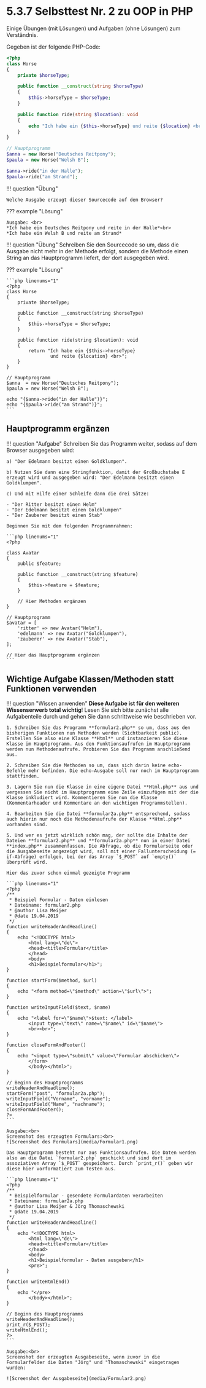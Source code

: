 # 5.3.7 Selbsttest Nr. 2 zu OOP in PHP

Einige Übungen (mit Lösungen) und Aufgaben (ohne Lösungen) zum Verständnis.

Gegeben ist der folgende PHP-Code:
    
```php linenums="1"
<?php
class Horse
{
    private $horseType;

    public function __construct(string $horseType)
    {
        $this->horseType = $horseType;
    }

    public function ride(string $location): void
    {
        echo "Ich habe ein {$this->horseType} und reite {$location} <br>";
    }
}

// Hauptprogramm
$anna = new Horse("Deutsches Reitpony");
$paula = new Horse("Welsh B");

$anna->ride("in der Halle");
$paula->ride("am Strand");
```

!!! question "Übung"

    Welche Ausgabe erzeugt dieser Sourcecode auf dem Browser?

??? example "Lösung"

    Ausgabe: <br>
    *Ich habe ein Deutsches Reitpony und reite in der Halle*<br>
    *Ich habe ein Welsh B und reite am Strand*


!!! question "Übung"
    Schreiben Sie den Sourcecode so um, dass die Ausgabe nicht mehr in der Methode erfolgt, sondern die Methode einen String an das Hauptprogramm liefert, der dort ausgegeben wird.


??? example "Lösung"

    ```php linenums="1"
    <?php
    class Horse
    {
        private $horseType;

        public function __construct(string $horseType)
        {
            $this->horseType = $horseType;
        }

        public function ride(string $location): void
        {
            return "Ich habe ein {$this->horseType} 
                    und reite {$location} <br>";
        }
    }

    // Hauptprogramm
    $anna  = new Horse("Deutsches Reitpony");
    $paula = new Horse("Welsh B"); 

    echo "{$anna->ride("in der Halle")}";
    echo "{$paula->ride("am Strand")}";
    ```

## Hauptprogramm ergänzen

!!! question "Aufgabe"
    Schreiben Sie das Programm weiter, sodass auf dem Browser ausgegeben wird:
    
    a) "Der Edelmann besitzt einen Goldklumpen".
    
    b) Nutzen Sie dann eine Stringfunktion, damit der Großbuchstabe E erzeugt wird und ausgegeben wird: "Der Edelmann besitzt einen Goldklumpen".
    
    c) Und mit Hilfe einer Schleife dann die drei Sätze:
    
    - "Der Ritter besitzt einen Helm"
    - "Der Edelmann besitzt einen Goldklumpen"
    - "Der Zauberer besitzt einen Stab"

    Beginnen Sie mit dem folgenden Programmrahmen:

    ```php linenums="1"
    <?php

    class Avatar
    {
        public $feature;

        public function __construct(string $feature)
        {
            $this->feature = $feature;
        }

        // Hier Methoden ergänzen
    }

    // Hauptprogramm
    $avatar = [
        'ritter' => new Avatar("Helm"),
        'edelmann' => new Avatar("Goldklumpen"),
        'zauberer' => new Avatar("Stab"),
    ];

    // Hier das Hauptprogramm ergänzen
    ```

## Wichtige Aufgabe Klassen/Methoden statt Funktionen verwenden

!!! question "Wissen anwenden"
    **Diese Aufgabe ist für den weiteren Wissenserwerb total wichtig**! Lesen Sie sich bitte zunächst alle Aufgabenteile durch und gehen Sie dann schrittweise wie beschrieben vor.

    1. Schreiben Sie das Programm **formular2.php** so um, dass aus den bisherigen Funktionen nun Methoden werden (Sichtbarkeit public). Erstellen Sie also eine Klasse **Html** und instanzieren Sie diese Klasse im Hauptprogramm. Aus den Funktionsaufrufen im Hauptprogramm werden nun Methodenaufrufe. Probieren Sie das Programm anschließend aus.

    2. Schreiben Sie die Methoden so um, dass sich darin keine echo-Befehle mehr befinden. Die echo-Ausgabe soll nur noch im Hauptprogramm stattfinden.

    3. Lagern Sie nun die Klasse in eine eigene Datei **Html.php** aus und vergessen Sie nicht im Hauptprogramm eine Zeile einzufügen mit der die Klasse inkludiert wird. Kommentieren Sie nun die Klasse (Kommentarheader und Kommentare an den wichtigen Programmstellen).

    4. Bearbeiten Sie die Datei **formular2a.php** entsprechend, sodass auch hierin nur noch die Methodenaufrufe der Klasse **Html.php** vorhanden sind.

    5. Und wer es jetzt wirklich schön mag, der sollte die Inhalte der Dateien **formular2.php** und **formular2a.php** nun in einer Datei **index.php** zusammenfassen. Die Abfrage, ob die Formularseite oder die Ausgabeseite angezeigt wird, soll mit einer Fallunterscheidung (= if-Abfrage) erfolgen, bei der das Array `$_POST` auf `empty()` überprüft wird.

    Hier das zuvor schon einmal gezeigte Programm

    ```php linenums="1"
    <?php
    /**
     * Beispiel Formular - Daten einlesen
     * Dateiname: formular2.php
     * @author Lisa Meijer
     * @date 19.04.2019
     */
    function writeHeaderAndHeadline()
    {
        echo "<!DOCTYPE html>
            <html lang=\"de\">
            <head><title>Formular</title>
            </head>
            <body>
            <h1>Beispielformular</h1>";
    }

    function startForm($method, $url)
    {
        echo "<form method=\"$method\" action=\"$url\">";
    }

    function writeInputField($text, $name)
    {
        echo "<label for=\"$name\">$text: </label>
            <input type=\"text\" name=\"$name\" id=\"$name\">
            <br><br>";
    }

    function closeFormAndFooter()
    {
        echo "<input type=\"submit\" value=\"Formular abschicken\">
            </form>
            </body></html>";
    }

    // Beginn des Hauptprogramms
    writeHeaderAndHeadline();
    startForm("post", "formular2a.php");
    writeInputField("Vorname", "vorname");
    writeInputField("Name", "nachname");
    closeFormAndFooter();
    ?>
    ```

    Ausgabe:<br>
    Screenshot des erzeugten Formulars:<br>
    ![Screenshot des Formulars](media/Formular1.png)

    Das Hauptprogramm besteht nur aus Funktionsaufrufen. Die Daten werden also an die Datei `formular2.php` geschickt und sind dort im assoziativen Array `$_POST` gespeichert. Durch `print_r()` geben wir diese hier vorformatiert zum Testen aus.

    ```php linenums="1"
    <?php
    /**
     * Beispielformular - gesendete Formulardaten verarbeiten
     * Dateiname: formular2a.php
     * @author Lisa Meijer & Jörg Thomaschewski
     * @date 19.04.2019
     */
    function writeHeaderAndHeadline()
    {
        echo "<!DOCTYPE html>
            <html lang=\"de\">
            <head><title>Formular</title>
            </head>
            <body>
            <h1>Beispielformular - Daten ausgeben</h1>
            <pre>";
    }

    function writeHtmlEnd()
    {
        echo "</pre>
            </body></html>";
    }

    // Beginn des Hauptprogramms
    writeHeaderAndHeadline();
    print_r($_POST);
    writeHtmlEnd();
    ?>
    ```

    Ausgabe:<br>
    Screenshot der erzeugten Ausgabeseite, wenn zuvor in die Formularfelder die Daten "Jörg" und "Thomaschewski" eingetragen wurden:
    
    ![Screenshot der Ausgabeseite](media/Formular2.png)

